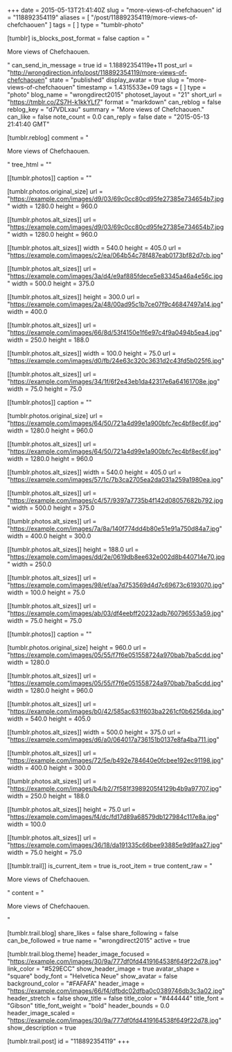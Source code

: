 +++
date = 2015-05-13T21:41:40Z
slug = "more-views-of-chefchaouen"
id = "118892354119"
aliases = [ "/post/118892354119/more-views-of-chefchaouen" ]
tags = [ ]
type = "tumblr-photo"

[tumblr]
is_blocks_post_format = false
caption = "<p>More views of Chefchaouen.</p>"
can_send_in_message = true
id = 1.18892354119e+11
post_url = "http://wrongdirection.info/post/118892354119/more-views-of-chefchaouen"
state = "published"
display_avatar = true
slug = "more-views-of-chefchaouen"
timestamp = 1.4315533e+09
tags = [ ]
type = "photo"
blog_name = "wrongdirect2015"
photoset_layout = "21"
short_url = "https://tmblr.co/ZS7H-k1kkYLf7"
format = "markdown"
can_reblog = false
reblog_key = "d7VDLxau"
summary = "More views of Chefchaouen."
can_like = false
note_count = 0.0
can_reply = false
date = "2015-05-13 21:41:40 GMT"

[tumblr.reblog]
comment = "<p>More views of Chefchaouen.</p>"
tree_html = ""

[[tumblr.photos]]
caption = ""

[tumblr.photos.original_size]
url = "https://example.com/images/d9/03/69c0cc80cd95fe27385e734654b7.jpg"
width = 1280.0
height = 960.0

[[tumblr.photos.alt_sizes]]
url = "https://example.com/images/d9/03/69c0cc80cd95fe27385e734654b7.jpg"
width = 1280.0
height = 960.0

[[tumblr.photos.alt_sizes]]
width = 540.0
height = 405.0
url = "https://example.com/images/c2/ea/064b54c78f487eab0173bf82d7cb.jpg"

[[tumblr.photos.alt_sizes]]
url = "https://example.com/images/3a/d4/e9af885fdece5e83345a46a4e56c.jpg"
width = 500.0
height = 375.0

[[tumblr.photos.alt_sizes]]
height = 300.0
url = "https://example.com/images/2a/48/00ad95c1b7ce07f9c46847497a14.jpg"
width = 400.0

[[tumblr.photos.alt_sizes]]
url = "https://example.com/images/66/8d/53f4150e1f6e97c4f9a0494b5ea4.jpg"
width = 250.0
height = 188.0

[[tumblr.photos.alt_sizes]]
width = 100.0
height = 75.0
url = "https://example.com/images/d0/fb/24e63c320c3631d2c43fd5b025f6.jpg"

[[tumblr.photos.alt_sizes]]
url = "https://example.com/images/34/1f/6f2e43eb1da42317e6a64161708e.jpg"
width = 75.0
height = 75.0

[[tumblr.photos]]
caption = ""

[tumblr.photos.original_size]
url = "https://example.com/images/64/50/721a4d99e1a900bfc7ec4bf8ec6f.jpg"
width = 1280.0
height = 960.0

[[tumblr.photos.alt_sizes]]
url = "https://example.com/images/64/50/721a4d99e1a900bfc7ec4bf8ec6f.jpg"
width = 1280.0
height = 960.0

[[tumblr.photos.alt_sizes]]
width = 540.0
height = 405.0
url = "https://example.com/images/57/1c/7b3ca2705ea2da031a259a1980ea.jpg"

[[tumblr.photos.alt_sizes]]
url = "https://example.com/images/c4/57/9397a7735b4f142d08057682b792.jpg"
width = 500.0
height = 375.0

[[tumblr.photos.alt_sizes]]
url = "https://example.com/images/7a/8a/140f774dd4b80e51e91a750d84a7.jpg"
width = 400.0
height = 300.0

[[tumblr.photos.alt_sizes]]
height = 188.0
url = "https://example.com/images/dd/2e/0619db8ee632e002d8b440714e70.jpg"
width = 250.0

[[tumblr.photos.alt_sizes]]
url = "https://example.com/images/98/ef/aa7d753569d4d7c69673c6193070.jpg"
width = 100.0
height = 75.0

[[tumblr.photos.alt_sizes]]
url = "https://example.com/images/ab/03/df4eebff20232adb760796553a59.jpg"
width = 75.0
height = 75.0

[[tumblr.photos]]
caption = ""

[tumblr.photos.original_size]
height = 960.0
url = "https://example.com/images/05/55/f7f6e051558724a970bab7ba5cdd.jpg"
width = 1280.0

[[tumblr.photos.alt_sizes]]
url = "https://example.com/images/05/55/f7f6e051558724a970bab7ba5cdd.jpg"
width = 1280.0
height = 960.0

[[tumblr.photos.alt_sizes]]
url = "https://example.com/images/b0/42/585ac631f603ba2261cf0b6256da.jpg"
width = 540.0
height = 405.0

[[tumblr.photos.alt_sizes]]
width = 500.0
height = 375.0
url = "https://example.com/images/d6/a0/064017a736151b0137e8fa4ba711.jpg"

[[tumblr.photos.alt_sizes]]
url = "https://example.com/images/72/5e/b492e784640e0fcbee192ec91198.jpg"
width = 400.0
height = 300.0

[[tumblr.photos.alt_sizes]]
url = "https://example.com/images/b4/b2/7f581f3989205f4129b4b9a97707.jpg"
width = 250.0
height = 188.0

[[tumblr.photos.alt_sizes]]
height = 75.0
url = "https://example.com/images/f4/dc/fd17d89a68579db127984c117e8a.jpg"
width = 100.0

[[tumblr.photos.alt_sizes]]
url = "https://example.com/images/36/18/da191335c66bee93885e9d9faa27.jpg"
width = 75.0
height = 75.0

[[tumblr.trail]]
is_current_item = true
is_root_item = true
content_raw = "<p>More views of Chefchaouen.</p>"
content = "<p>More views of Chefchaouen.</p>"

[tumblr.trail.blog]
share_likes = false
share_following = false
can_be_followed = true
name = "wrongdirect2015"
active = true

[tumblr.trail.blog.theme]
header_image_focused = "https://example.com/images/30/9a/777df0fd4419164538f649f22d78.jpg"
link_color = "#529ECC"
show_header_image = true
avatar_shape = "square"
body_font = "Helvetica Neue"
show_avatar = false
background_color = "#FAFAFA"
header_image = "https://example.com/images/66/f4/dfbdc02dfba0c0389746db3c3a02.jpg"
header_stretch = false
show_title = false
title_color = "#444444"
title_font = "Gibson"
title_font_weight = "bold"
header_bounds = 0.0
header_image_scaled = "https://example.com/images/30/9a/777df0fd4419164538f649f22d78.jpg"
show_description = true

[tumblr.trail.post]
id = "118892354119"
+++

